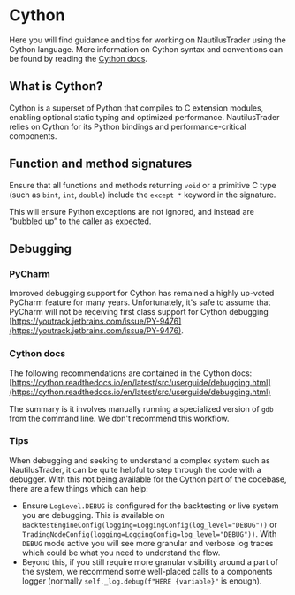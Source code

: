 # Cython

Here you will find guidance and tips for working on NautilusTrader using the Cython language.
More information on Cython syntax and conventions can be found by reading the [Cython docs](https://cython.readthedocs.io/en/latest/index.html).

## What is Cython?

Cython is a superset of Python that compiles to C extension modules, enabling optional static typing and optimized performance. NautilusTrader relies on Cython for its Python bindings and performance-critical components.

## Function and method signatures

Ensure that all functions and methods returning `void` or a primitive C type (such as `bint`, `int`, `double`) include the `except *` keyword in the signature.

This will ensure Python exceptions are not ignored, and instead are “bubbled up” to the caller as expected.

## Debugging

### PyCharm

Improved debugging support for Cython has remained a highly up-voted PyCharm
feature for many years. Unfortunately, it's safe to assume that PyCharm will not
be receiving first class support for Cython debugging
[https://youtrack.jetbrains.com/issue/PY-9476](https://youtrack.jetbrains.com/issue/PY-9476).

### Cython docs

The following recommendations are contained in the Cython docs:
[https://cython.readthedocs.io/en/latest/src/userguide/debugging.html](https://cython.readthedocs.io/en/latest/src/userguide/debugging.html)

The summary is it involves manually running a specialized version of `gdb` from the command line.
We don't recommend this workflow.

### Tips

When debugging and seeking to understand a complex system such as NautilusTrader, it can be
quite helpful to step through the code with a debugger. With this not being available
for the Cython part of the codebase, there are a few things which can help:

- Ensure `LogLevel.DEBUG` is configured for the backtesting or live system you are debugging.
  This is available on `BacktestEngineConfig(logging=LoggingConfig(log_level="DEBUG"))` or `TradingNodeConfig(logging=LoggingConfig=log_level="DEBUG"))`.
  With `DEBUG` mode active you will see more granular and verbose log traces which could be what you need to understand the flow.
- Beyond this, if you still require more granular visibility around a part of the system, we recommend some well-placed calls
  to a components logger (normally `self._log.debug(f"HERE {variable}"` is enough).
